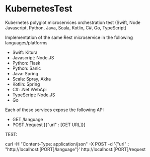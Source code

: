 # KubernetesTest
Kubernetes polyglot microservices orchestration test (Swift, Node Javascript, Python, Java, Scala, Kotlin, C#, Go, TypeScript)

Implementation of the same Rest microservice in the following languages/platforms

- Swift: Kitura
- Javascript: Node.JS
- Python: Flask
- Python: Sanic
- Java: Spring
- Scala: Spray, Akka
- Kotlin: Spring
- C#: .Net WebApi
- TypeScript: Node.JS
- Go


Each of these services expose the following API

- GET /language
- POST /request  [{"url" : [GET URL]}]


TEST:

  curl -H "Content-Type: application/json" -X POST -d '{"url" : "http://localhost:[PORT]/language"}' http://localhost:[PORT]/request
  
 
 
